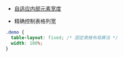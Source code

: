* [自适应内部元素宽度](https://codepen.io/MuYunyun/pen/XGpvmv)

* 精确控制表格列宽

```css
.demo {
  table-layout: fixed; /* 固定表格布局算法 */
  width: 100%;
}
```